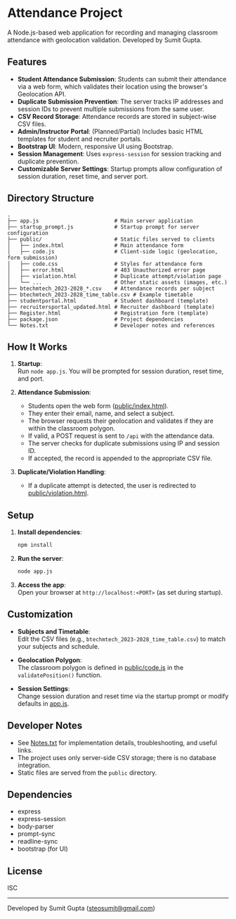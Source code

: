# Attendance Project

A Node.js-based web application for recording and managing classroom attendance with geolocation validation. Developed by Sumit Gupta.

## Features

- **Student Attendance Submission**: Students can submit their attendance via a web form, which validates their location using the browser's Geolocation API.
- **Duplicate Submission Prevention**: The server tracks IP addresses and session IDs to prevent multiple submissions from the same user.
- **CSV Record Storage**: Attendance records are stored in subject-wise CSV files.
- **Admin/Instructor Portal**: (Planned/Partial) Includes basic HTML templates for student and recruiter portals.
- **Bootstrap UI**: Modern, responsive UI using Bootstrap.
- **Session Management**: Uses `express-session` for session tracking and duplicate prevention.
- **Customizable Server Settings**: Startup prompts allow configuration of session duration, reset time, and server port.

## Directory Structure

```
.
├── app.js                        # Main server application
├── startup_prompt.js             # Startup prompt for server configuration
├── public/                       # Static files served to clients
│   ├── index.html                # Main attendance form
│   ├── code.js                   # Client-side logic (geolocation, form submission)
│   ├── code.css                  # Styles for attendance form
│   ├── error.html                # 403 Unauthorized error page
│   ├── violation.html            # Duplicate attempt/violation page
│   └── ...                       # Other static assets (images, etc.)
├── btechmtech_2023-2028_*.csv    # Attendance records per subject
├── btechmtech_2023-2028_time_table.csv # Example timetable
├── studentportal.html            # Student dashboard (template)
├── recruitersportal_updated.html # Recruiter dashboard (template)
├── Register.html                 # Registration form (template)
├── package.json                  # Project dependencies
└── Notes.txt                     # Developer notes and references
```

## How It Works

1. **Startup**:  
   Run `node app.js`. You will be prompted for session duration, reset time, and port.

2. **Attendance Submission**:  
   - Students open the web form ([public/index.html](public/index.html)).
   - They enter their email, name, and select a subject.
   - The browser requests their geolocation and validates if they are within the classroom polygon.
   - If valid, a POST request is sent to `/api` with the attendance data.
   - The server checks for duplicate submissions using IP and session ID.
   - If accepted, the record is appended to the appropriate CSV file.

3. **Duplicate/Violation Handling**:  
   - If a duplicate attempt is detected, the user is redirected to [public/violation.html](public/violation.html).

## Setup

1. **Install dependencies**:
   ```sh
   npm install
   ```

2. **Run the server**:
   ```sh
   node app.js
   ```

3. **Access the app**:  
   Open your browser at `http://localhost:<PORT>` (as set during startup).

## Customization

- **Subjects and Timetable**:  
  Edit the CSV files (e.g., `btechmtech_2023-2028_time_table.csv`) to match your subjects and schedule.

- **Geolocation Polygon**:  
  The classroom polygon is defined in [public/code.js](public/code.js) in the `validatePosition()` function.

- **Session Settings**:  
  Change session duration and reset time via the startup prompt or modify defaults in [app.js](app.js).

## Developer Notes

- See [Notes.txt](Notes.txt) for implementation details, troubleshooting, and useful links.
- The project uses only server-side CSV storage; there is no database integration.
- Static files are served from the `public` directory.

## Dependencies

- express
- express-session
- body-parser
- prompt-sync
- readline-sync
- bootstrap (for UI)

## License

ISC

---

Developed by Sumit Gupta (steosumit@gmail.com)
